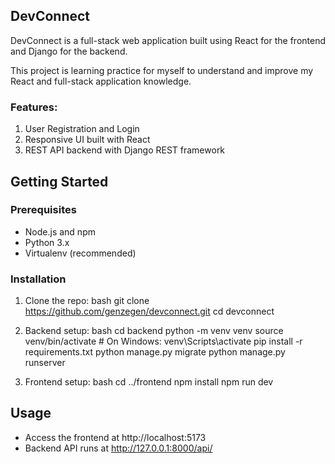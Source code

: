 ## DevConnect

DevConnect is a full-stack web application built using React for the frontend and Django for the backend.

This project is learning practice for myself to understand and improve my React and full-stack application knowledge.

### Features:
1. User Registration and Login
2. Responsive UI built with React
3. REST API backend with Django REST framework

## Getting Started
### Prerequisites
- Node.js and npm
- Python 3.x
- Virtualenv (recommended)

### Installation

1. Clone the repo:
    bash
    git clone https://github.com/genzegen/devconnect.git
    cd devconnect

2. Backend setup:
    bash
    cd backend
    python -m venv venv
    source venv/bin/activate  # On Windows: venv\Scripts\activate
    pip install -r requirements.txt
    python manage.py migrate
    python manage.py runserver
   
3. Frontend setup:
    bash
    cd ../frontend
    npm install
    npm run dev

## Usage
- Access the frontend at http://localhost:5173
- Backend API runs at http://127.0.0.1:8000/api/
